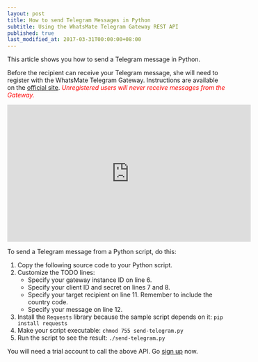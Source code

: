 ```yaml
---
layout: post
title: How to send Telegram Messages in Python
subtitle: Using the WhatsMate Telegram Gateway REST API
published: true
last_modified_at: 2017-03-31T00:00:00+08:00
---
```


This article shows you how to send a Telegram message in Python.

Before the recipient can receive your Telegram message, she will need to register with the WhatsMate Telegram Gateway. Instructions are available on the [official site](https://www.whatsmate.net/telegram-gateway-api.html). <span style="color:red">*Unregistered users will never receive messages from the Gateway.*</span>


<iframe width="560" height="315" src="https://www.youtube.com/embed/D855OS6mXOo?rel=0&cc_load_policy=1" frameborder="0" allowfullscreen></iframe>


To send a Telegram message from a Python script, do this:

1. Copy the following source code to your Python script.  <script src="https://gist.github.com/whatsmate/1a0e56084403c86adef2683d7a137577.js"></script>
2. Customize the TODO lines:
   * Specify your gateway instance ID on line 6.
   * Specify your client ID and secret on lines 7 and 8.
   * Specify your target recipient on line 11. Remember to include the country code.
   * Specify your message on line 12.
3. Install the `Requests` library because the sample script depends on it: `pip install requests`
4. Make your script executable: `chmod 755 send-telegram.py`
5. Run the script to see the result: `./send-telegram.py`


You will need a trial account to call the above API. Go [sign up](https://www.whatsmate.net/telegram-gateway-api.html) now.


<br>
<script async src="//pagead2.googlesyndication.com/pagead/js/adsbygoogle.js"></script>
<ins class="adsbygoogle"
     style="display:inline-block;width:728px;height:90px"
     data-ad-client="ca-pub-7383487179928477"
     data-ad-slot="6959057004"></ins>
<script>
(adsbygoogle = window.adsbygoogle || []).push({});
</script>
<br>

